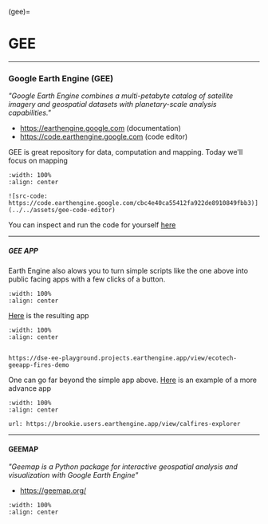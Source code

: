 (gee)=
# GEE


---

### Google Earth Engine (GEE)


_\"Google Earth Engine combines a multi-petabyte catalog of satellite imagery and geospatial datasets with planetary-scale analysis capabilities.\"_

- https://earthengine.google.com   (documentation)
- https://code.earthengine.google.com   (code editor)

GEE is great repository for data, computation and mapping. Today we'll focus on mapping

```{figure}
:width: 100%
:align: center

![src-code: https://code.earthengine.google.com/cbc4e40ca55412fa922de8910849fbb3)](../../assets/gee-code-editor)
```

You can inspect and run the code for yourself [here](https://code.earthengine.google.com/cbc4e40ca55412fa922de8910849fbb3)


---

##### GEE APP

Earth Engine also alows you to turn simple scripts like the one above into public facing apps with a few clicks of a button.


```{figure} ../../assets/gee-publish-app
:width: 100%
:align: center
```

[Here](https://dse-ee-playground.projects.earthengine.app/view/ecotech-geeapp-fires-demo) is the resulting app

```{figure} ../../assets/gee-simple-app
:width: 100%
:align: center


https://dse-ee-playground.projects.earthengine.app/view/ecotech-geeapp-fires-demo
```

One can go far beyond the simple app above. [Here](https://brookie.users.earthengine.app/view/calfires-explorer) is an example of a more advance app

```{figure} ../../assets/gee-fires-app
:width: 100%
:align: center

url: https://brookie.users.earthengine.app/view/calfires-explorer
```

---

#### GEEMAP

_\"Geemap is a Python package for interactive geospatial analysis and visualization with Google Earth Engine\"_

- https://geemap.org/

```{figure} ../../assets/geemap
:width: 100%
:align: center
```


